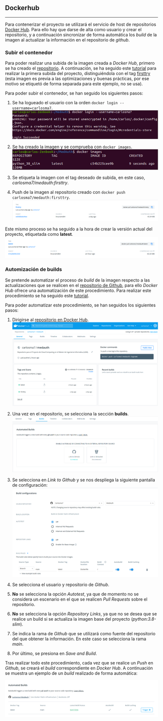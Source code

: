 ## Dockerhub

---

Para contenerizar el proyecto se utilizará el servicio de host de repositorios [Docker Hub](https://hub.docker.com/). Para ello hay que darse de alta como usuario y crear el repositorio, y a continuación sincronizar de forma automática los *build* de la imagen al actualizar la información en el repositorio de *github*.

### Subir el contenedor

Para poder realizar una subida de la imagen creada a *Docker Hub*, primero se ha creado el [repositorio](https://hub.docker.com/r/carlosma7/medauth). A continuación, se ha seguido este [tutorial](https://ropenscilabs.github.io/r-docker-tutorial/04-Dockerhub.html) para realizar la primera subida del proyecto, distinguiéndola con el tag [firsttry](https://hub.docker.com/layers/carlosma7/medauth/firsttry/images/sha256-ed008bded4ee57521e3b1f8b381ec8dbba52ce13728eb16e21037d497c3f8050) (esta imagen es previa a las optimizaciones y buenas prácticas, por ese motivo se etiquetó de forma separada para este ejemplo, no se usa).

Para poder subir el contenedor, se han seguido los siguientes pasos:

1. Se ha logueado el usuario con la orden ```docker login --username=carlosma7```.
![Login Docker Hub](../img/login_hub.png "Login Docker Hub")

2. Se ha creado la imagen y se comprueba con ```docker images```.
![Imagen Docker](../img/docker_image_created.png "Imagen Docker")

3. Se etiqueta la imagen con el tag deseado de subida, en este caso, *carlosma7/medauth:firsttry*.

4. Push de la imagen al repositorio creado con ```docker push carlosma7/medauth:firsttry```.
![Imagen firsttry](../img/docker_hub_firsttry.png "Imagen firsttry")

Este mismo proceso se ha seguido a la hora de crear la versión actual del proyecto, etiquetada como **latest**.
![Imagen latest](../img/docker_hub_latest.png "Imagen latests")

### Automización de builds

Se pretende automatizar el proceso de *build* de la imagen respecto a las actualizaciones que se realicen en el [repositorio de Github](https://github.com/Carlosma7/MedAuth), para ello *Docker Hub* ofrece una automatización de este procedimiento. Para realizar este procedimiento se ha seguido este [tutorial](https://docs.docker.com/docker-hub/builds/#autobuild-for-teams).

Para poder automatizar este procedimiento, se han seguidos los siguientes pasos:

1. Dirigirse al [repositorio en Docker Hub](https://hub.docker.com/r/carlosma7/medauth).
![Repositorio Docker Hub](../img/docker_hub_repo.png "Repositorio Docker Hub")

2. Una vez en el repositorio, se selecciona la sección **builds**.
![Sección Build](../img/docker_hub_build.png "Sección Build")

3. Se selecciona en *Link to Github* y se nos despliega la siguiente pantalla de configuración:
![Configuración automatización Docker Hub](../img/docker_hub_conf.png "Configuración automatización Docker Hub")

4. Se selecciona el usuario y repositorio de *Github*.
5. **No** se selecciona la opción *Autotest*, ya que de momento no se considera un escenario en el que se realicen *Pull Requests* sobre el repositorio.
6. **No** se selecciona la opción *Repository Links*, ya que no se desea que se realice un build si se actualiza la imagen base del proyecto (*python:3.8-slim*).
7. Se indica la rama de *Github* que se utilizará como fuente del repositorio del que obtener la información. En este caso se selecciona la rama *main*.
8. Por último, se presiona en *Save and Build*.

Tras realizar todo este procedimiento, cada vez que se realice un *Push* en *Github*, se creará el *build* correspondiente en *Docker Hub*. A continuación se muestra un ejemplo de un *build* realizado de forma automática:

![Build Automático](../img/docker_hub_auto.png "Build Automático")
